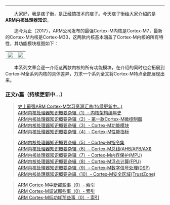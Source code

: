 ----
　　大家好，我是痞子衡，是正经搞技术的痞子。今天痞子衡给大家介绍的是**ARM内核处理器知识**。  

　　迄今为止（2017），ARM公司发布的最强Cortex-M内核是Cortex-M7，最新的Cortex-M内核是Cortex-M33，这两款内核基本涵盖了Cortex-M内核的所有特性，其功能模块框图如下：  

<table><tbody>
    <tr>
        <td><img src="http://odox9r8vg.bkt.clouddn.com/image/csdn_blog/%E4%BB%8E%E5%8A%9F%E8%83%BD%E6%A8%A1%E5%9D%97%E8%A7%92%E5%BA%A6%E7%9C%8BCortex-M%E5%90%84%E5%A4%84%E7%90%86%E5%99%A8%E5%8C%BA%E5%88%AB/Cortex-M7-chip-diagram-16.png" style="zoom:100%" /></td>
        <td><img src="http://odox9r8vg.bkt.clouddn.com/image/cnblogs/Cortex-M33-chip-diagram-16.PNG" style="zoom:100%" /></td>
    </tr>
</table>  

　　本系列文章会逐一介绍这两款内核的所有功能模块，在介绍的同时也会拓展到Cortex-M全系列内核的具体差异，力求一个系列全文将Cortex-M特点全部展现出来。  

### 正文n篇（持续更新中...）

> [史上最强ARM Cortex-M学习资源汇总(持续更新中...)](http://www.cnblogs.com/henjay724/p/8717135.html)  
> [ARM内核处理器知识概要杂辑（1）- 内核架构编年史](http://www.cnblogs.com/henjay724/p/8408775.html)  
> [ARM内核处理器知识概要杂辑（2）- 第一款Cortex-M微控制器](http://www.cnblogs.com/henjay724/p/8408904.html)  
> [ARM内核处理器知识概要杂辑（3）- Cortex-M功能模块](http://www.cnblogs.com/henjay724/p/8408825.html)  
> [ARM内核处理器知识概要杂辑（4）- Cortex-M性能指标](http://www.cnblogs.com/henjay724/p/8408915.html)  

> [ARM内核处理器知识概要杂辑（5）- Cortex-M指令集]()  
> [ARM内核处理器知识概要杂辑（6）- Cortex-M总线(AHB/APB/AXI)]()  
> [ARM内核处理器知识概要杂辑（7）- Cortex-M内存保护(MPU)]()  
> [ARM内核处理器知识概要杂辑（8）- Cortex-M浮点计算(FPU)]()  
> [ARM内核处理器知识概要杂辑（9）- Cortex-M数字信号处理(DSP)]()  
> [ARM内核处理器知识概要杂辑（10）- Cortex-M安全区域(TrustZone)]()  

> [ARM Cortex-M中断那些事（0）- 索引]()  
> [ARM Cortex-M调试那些事（0）- 索引](http://www.cnblogs.com/henjay724/p/8426744.html)  
> [ARM Cortex-M低功耗那些事（0）- 索引]()  

